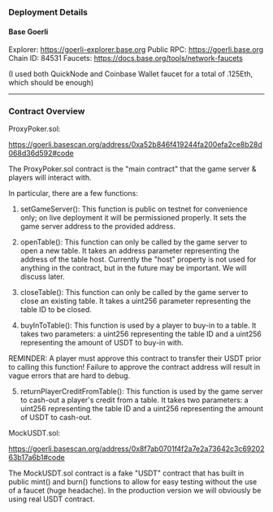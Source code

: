 ### Deployment Details

#### Base Goerli

Explorer: https://goerli-explorer.base.org
Public RPC: https://goerli.base.org
Chain ID: 84531
Faucets: https://docs.base.org/tools/network-faucets

(I used both QuickNode and Coinbase Wallet faucet for a total of .125Eth, which should be enough)

---

### Contract Overview

ProxyPoker.sol: 

https://goerli.basescan.org/address/0xa52b846f419244fa200efa2ce8b28d068d36d592#code

The ProxyPoker.sol contract is the "main contract" that the game server & players will interact with.

In particular, there are a few functions:

1. setGameServer(): This function is public on testnet for convenience only; on live deployment it will be permissioned properly. It sets the game server address to the provided address.

2. openTable(): This function can only be called by the game server to open a new table. It takes an address parameter representing the address of the table host. Currently the "host" property is not used for anything in the contract, but in the future may be important. We will discuss later.

3. closeTable(): This function can only be called by the game server to close an existing table. It takes a uint256 parameter representing the table ID to be closed.

4. buyInToTable(): This function is used by a player to buy-in to a table. It takes two parameters: a uint256 representing the table ID and a uint256 representing the amount of USDT to buy-in with.

REMINDER: A player must approve this contract to transfer their USDT prior to calling this function! Failure to approve the contract address will result in vague errors that are hard to debug.

5. returnPlayerCreditFromTable(): This function is used by the game server to cash-out a player's credit from a table. It takes two parameters: a uint256 representing the table ID and a uint256 representing the amount of USDT to cash-out.


MockUSDT.sol:

https://goerli.basescan.org/address/0x8f7ab0701f4f2a7e2a73642c3c6920263b17a6b1#code

The MockUSDT.sol contract is a fake "USDT" contract that has built in public mint() and burn() functions to allow for easy testing without the use of a faucet (huge headache). In the production version we will obviously be using real USDT contract.